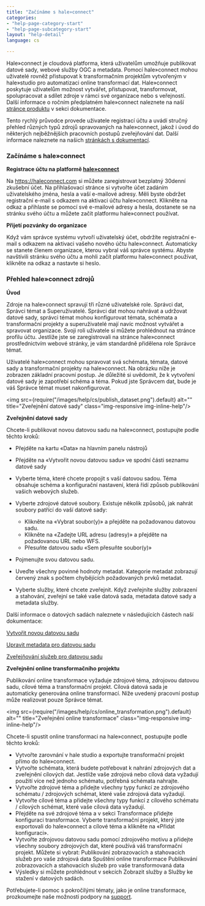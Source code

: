```yaml
---
title: "Začínáme s hale»connect"
categories:
- "help-page-category-start"
- "help-page-subcategory-start"
layout: "help-detail"
language: cs

---
```


Hale»connect je cloudová platforma, která uživatelům umožňuje publikovat datové sady, webové služby OGC a metadata. Pomocí hale»connect mohou uživatelé rovněž přistupovat k transformačním projektům vytvořeným v hale»studio pro automatizaci online transformací dat. Hale»connect poskytuje uživatelům možnost vytvářet, přistupovat, transformovat, spolupracovat a sdílet zdroje v rámci své organizace nebo s veřejností. Další informace o ročním předplatném hale»connect naleznete na naší [stránce produktu](https://www.wetransform.to/products/haleconnect/) v sekci dokumentace.

Tento rychlý průvodce provede uživatele registrací účtu a uvádí stručný přehled různých typů zdrojů spravovaných na hale»connect, jakož i úvod do některých nejběžnějších pracovních postupů zveřejňování dat. Další informace naleznete na našich [stránkách s dokumentací](../../).

### **Začínáme s hale»connect**

**Registrace účtu na platformě [hale»connect](https://haleconnect.com)**

Na https://haleconnect.com si můžete zaregistrovat bezplatný 30denní zkušební účet.
Na přihlašovací stránce si vytvořte účet zadáním uživatelského jména, hesla a vaší e-mailové adresy. Měli byste obdržet registrační e-mail s odkazem na aktivaci účtu hale»connect. Klikněte na odkaz a přihlaste se pomocí své e-mailové adresy a hesla, dostanete se na stránku svého účtu a můžete začít platformu hale»connect používat.

**Přijetí pozvánky do organizace**

Když vám správce systému vytvoří uživatelský účet, obdržíte registrační e-mail s odkazem na aktivaci vašeho nového účtu hale»connect. Automaticky se stanete členem organizace, kterou vybral váš správce systému. Abyste navštívili stránku svého účtu a mohli začít platformu hale»connect používat, klikněte na odkaz a nastavte si heslo.

### **Přehled hale»connect zdrojů**

**Úvod**

Zdroje na hale»connect spravují tři různé uživatelské role. Správci dat, Správci témat a Superuživatelé. Správci dat mohou nahrávat a udržovat datové sady, správci témat mohou konfigurovat témata, schémata a transformační projekty a superuživatelé mají navíc možnost vytvářet a spravovat organizace. Svoji roli uživatele si můžete prohlédnout na stránce profilu účtu. Jestliže jste se zaregistrovali na stránce hale»connect prostřednictvím webové stránky, je vám standardně přidělena role Správce témat.

Uživatelé hale»connect mohou spravovat svá schémata, témata, datové sady a transformační projekty na hale»connect. Na obrázku níže je zobrazen základní pracovní postup. Je důležité si uvědomit, že k vytvoření datové sady je zapotřebí schéma a téma. Pokud jste Správcem dat, bude je váš Správce témat muset nakonfigurovat.

<img src={require("/images/help/cs/publish_dataset.png").default} alt="" title="Zveřejnění datové sady" class="img-responsive img-inline-help"/>


**Zveřejnění datové sady**

Chcete-li publikovat novou datovou sadu na hale»connect, postupujte podle těchto kroků:

*	Přejděte na kartu «Data» na hlavním panelu nástrojů
*   Přejděte na «Vytvořit novou datovou sadu» ve spodní části seznamu datové sady
*   Vyberte téma, které chcete propojit s vaší datovou sadou. Téma obsahuje schéma a konfigurační nastavení, která řídí způsob publikování vašich webových služeb.
*   Vyberte zdrojové datové soubory. Existuje několik způsobů, jak nahrát soubory patřící do vaší datové sady:

    * Klikněte na «Vybrat soubor(y)» a přejděte na požadovanou datovou sadu.
    * Klikněte na «Zadejte URL adresu (adresy)» a přejděte na požadovanou URL nebo WFS.
    * Přesuňte datovou sadu «Sem přesuňte soubor(y)»
*   Pojmenujte svou datovou sadu.
*   Uveďte všechny povinné hodnoty metadat. Kategorie metadat zobrazují červený znak s počtem chybějících požadovaných prvků metadat.
*   Vyberte služby, které chcete zveřejnit. Když zveřejníte služby zobrazení a stahování, zveřejní se také vaše datová sada, metadata datové sady a metadata služby.

Další informace o datových sadách naleznete v následujících částech naší dokumentace:

[Vytvořit novou datovou sadu](../create-manage-datasets/create-dataset/2015-01-10-dataset-create.md)

[Upravit metadata pro datovou sadu](../create-manage-datasets/edit-metadata/2015-01-05-dataset-enter-metadata.md)

[Zveřejňování služeb pro datovou sadu](../create-manage-datasets/publish-services/2015-01-01-dataset-publish-services.md)

**Zveřejnění online transformačního projektu**

Publikování online transformace vyžaduje zdrojové téma, zdrojovou datovou sadu, cílové téma a transformační projekt. Cílová datová sada je automaticky generována online transformací. Níže uvedený pracovní postup může realizovat pouze Správce témat.

<img src={require("/images/help/cs/online_transformation.png").default} alt="" title="Zveřejnění online transformace" class="img-responsive img-inline-help"/>


Chcete-li spustit online transformaci na hale»connect, postupujte podle těchto kroků: 

*	Vytvořte zarovnání v hale studio a exportujte transformační projekt přímo do hale»connect.
*   Vytvořte schémata, která budete potřebovat k nahrání zdrojových dat a zveřejnění cílových dat. Jestliže vaše zdrojová nebo cílová data vyžadují použití více než jednoho schématu, potřebná schémata nahrajte.
*   Vytvořte zdrojové téma a přidejte všechny typy funkcí ze zdrojového schématu / zdrojových schémat, které vaše zdrojová data vyžadují.
*   Vytvořte cílové téma a přidejte všechny typy funkcí z cílového schématu / cílových schémat, které vaše cílová data vyžadují.
*	Přejděte na své zdrojové téma a v sekci Transformace přidejte konfiguraci transformace. Vyberte transformační projekt, který jste exportovali do hale»connect a cílové téma a klikněte na «Přidat konfiguraci».
*   Vytvořte zdrojovou datovou sadu pomocí zdrojového motivu a přidejte všechny soubory zdrojových dat, které používá váš transformační projekt. Můžete si vybrat:
    Publikování zobrazovacích a stahovacích služeb pro vaše zdrojová data
    Spuštění online transformace
    Publikování zobrazovacích a stahovacích služeb pro vaše transformovaná data
*	Výsledky si můžete prohlédnout v sekcích Zobrazit služby a Služby ke stažení v datových sadách.

  Potřebujete-li pomoc s pokročilými tématy, jako je online transformace, prozkoumejte naše možnosti podpory na [support](https://www.wetransform.to/services/support/).
